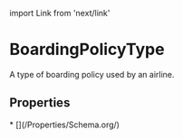 import Link from 'next/link'

# BoardingPolicyType

A type of boarding policy used by an airline.

## Properties

<Grid>
* [](/Properties/Schema.org/)

</Grid>

